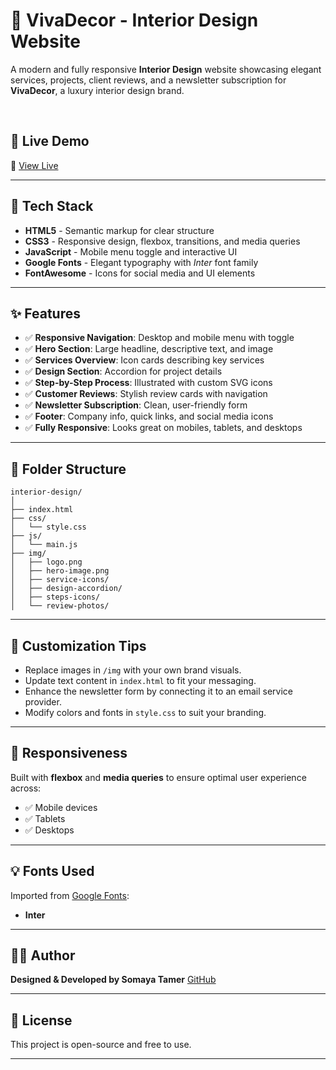 # 🌟 VivaDecor - Interior Design Website

A modern and fully responsive **Interior Design** website showcasing elegant services, projects, client reviews, and a newsletter subscription for **VivaDecor**, a luxury interior design brand.

<br/>

## 🚀 Live Demo

🔗 [View Live](https://somayatamer.github.io/Interior-Design/)


---

## 🧰 Tech Stack

* **HTML5** - Semantic markup for clear structure
* **CSS3** - Responsive design, flexbox, transitions, and media queries
* **JavaScript** - Mobile menu toggle and interactive UI
* **Google Fonts** - Elegant typography with *Inter* font family
* **FontAwesome** - Icons for social media and UI elements

---

## ✨ Features

* ✅ **Responsive Navigation**: Desktop and mobile menu with toggle
* ✅ **Hero Section**: Large headline, descriptive text, and image
* ✅ **Services Overview**: Icon cards describing key services
* ✅ **Design Section**: Accordion for project details
* ✅ **Step-by-Step Process**: Illustrated with custom SVG icons
* ✅ **Customer Reviews**: Stylish review cards with navigation
* ✅ **Newsletter Subscription**: Clean, user-friendly form
* ✅ **Footer**: Company info, quick links, and social media icons
* ✅ **Fully Responsive**: Looks great on mobiles, tablets, and desktops

---

## 📁 Folder Structure

```
interior-design/
│
├── index.html
├── css/
│   └── style.css
├── js/
│   └── main.js
├── img/
│   ├── logo.png
│   ├── hero-image.png
│   ├── service-icons/
│   ├── design-accordion/
│   ├── steps-icons/
│   └── review-photos/
```

---

## 🎨 Customization Tips

* Replace images in `/img` with your own brand visuals.
* Update text content in `index.html` to fit your messaging.
* Enhance the newsletter form by connecting it to an email service provider.
* Modify colors and fonts in `style.css` to suit your branding.

---

## 📱 Responsiveness

Built with **flexbox** and **media queries** to ensure optimal user experience across:

* ✅ Mobile devices
* ✅ Tablets
* ✅ Desktops

---

## 💡 Fonts Used

Imported from [Google Fonts](https://fonts.google.com/specimen/Inter):

* **Inter**

---

## 🙋‍♀️ Author

**Designed & Developed by Somaya Tamer**
[GitHub](https://github.com/SomayaTamer)

---

## 📄 License

This project is open-source and free to use.

---
